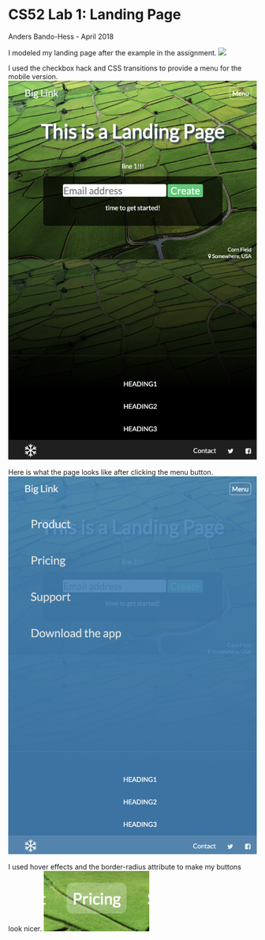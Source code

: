 # CS52 Lab 1: Landing Page

Anders Bando-Hess - April 2018

I modeled my landing page after the example in the assignment.
![](img/main-page.png)

I used the checkbox hack and CSS transitions to provide a menu for the mobile version.
![](img/mobile.png)

Here is what the page looks like after clicking the menu button.
![](img/mobile-menu.png)

I used hover effects and the border-radius attribute to make my buttons look nicer.
![](img/border.png)
